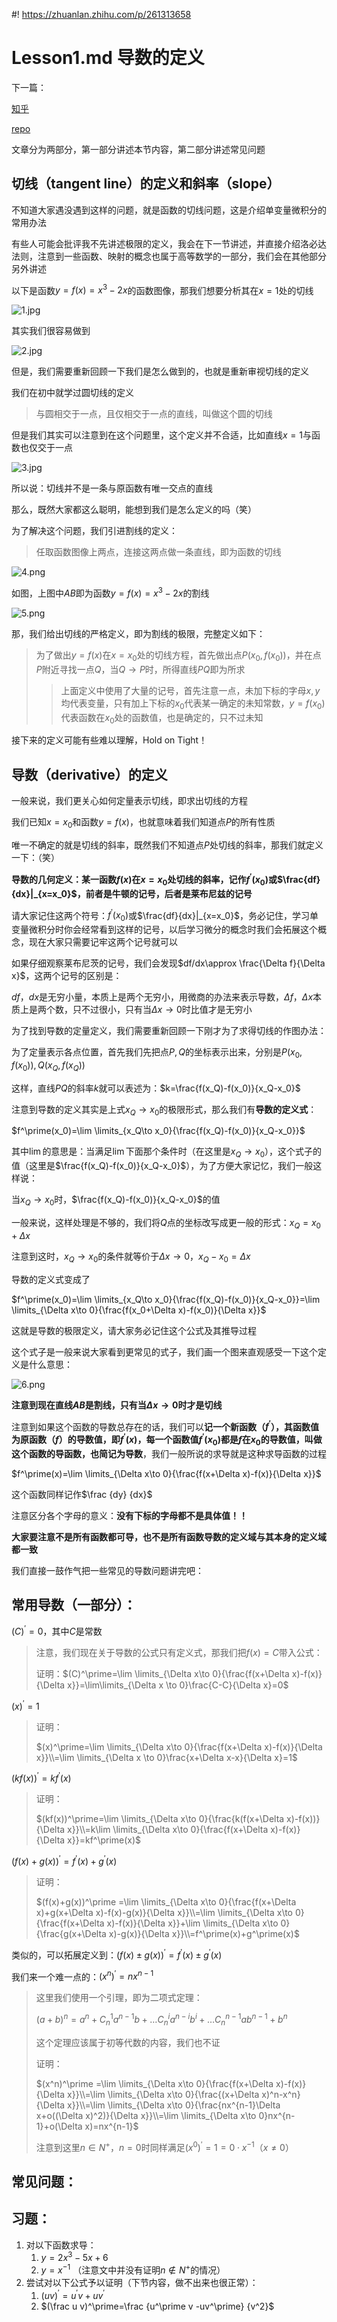 #! https://zhuanlan.zhihu.com/p/261313658
# Lesson1.md 导数的定义

下一篇：

[知乎](https://zhuanlan.zhihu.com/p/261313501)

[repo](lesson2.md)

文章分为两部分，第一部分讲述本节内容，第二部分讲述常见问题

## 切线（tangent line）的定义和斜率（slope）

不知道大家遇没遇到这样的问题，就是函数的切线问题，这是介绍单变量微积分的常用办法

有些人可能会批评我不先讲述极限的定义，我会在下一节讲述，并直接介绍洛必达法则，注意到一些函数、映射的概念也属于高等数学的一部分，我们会在其他部分另外讲述

以下是函数$y=f(x)=x^3-2x$的函数图像，那我们想要分析其在$x=1$处的切线

![1.jpg](img/1.jpg)

其实我们很容易做到

![2.jpg](img/2.jpg)

但是，我们需要重新回顾一下我们是怎么做到的，也就是重新审视切线的定义

我们在初中就学过圆切线的定义

> 与圆相交于一点，且仅相交于一点的直线，叫做这个圆的切线

但是我们其实可以注意到在这个问题里，这个定义并不合适，比如直线$x=1$与函数也仅交于一点

![3.jpg](img/3.jpg)

所以说：切线并不是一条与原函数有唯一交点的直线

那么，既然大家都这么聪明，能想到我们是怎么定义的吗（笑）

为了解决这个问题，我们引进割线的定义：

> 任取函数图像上两点，连接这两点做一条直线，即为函数的切线

![4.png](img/4.png)

如图，上图中$AB$即为函数$y=f(x)=x^3-2x$的割线

![5.png](img/5.png)

那，我们给出切线的严格定义，即为割线的极限，完整定义如下：
> 为了做出$y=f(x)$在$x=x_0$处的切线方程，首先做出点$P(x_0,f(x_0))$，并在点$P$附近寻找一点$Q$，当$Q\to P$时，所得直线$PQ$即为所求
>
>> 上面定义中使用了大量的记号，首先注意一点，未加下标的字母$x,y$均代表变量，只有加上下标的$x_0$代表某一确定的未知常数，$y=f(x_0)$代表函数在$x_0$处的函数值，也是确定的，只不过未知

接下来的定义可能有些难以理解，Hold on Tight！

## 导数（derivative）的定义

一般来说，我们更关心如何定量表示切线，即求出切线的方程

我们已知$x=x_0$和函数$y=f(x)$，也就意味着我们知道点$P$的所有性质

唯一不确定的就是切线的斜率，既然我们不知道点$P$处切线的斜率，那我们就定义一下：（笑）

**导数的几何定义：某一函数$f(x)$在$x=x_0$处切线的斜率，记作$f^\prime(x_0)$或$\frac{df}{dx}|_{x=x_0}$，前者是牛顿的记号，后者是莱布尼兹的记号**

请大家记住这两个符号：$f^\prime(x_0)$或$\frac{df}{dx}|_{x=x_0}$，务必记住，学习单变量微积分时你会经常看到这样的记号，以后学习微分的概念时我们会拓展这个概念，现在大家只需要记牢这两个记号就可以

如果仔细观察莱布尼茨的记号，我们会发现$df/dx\approx \frac{\Delta f}{\Delta x}$，这两个记号的区别是：

$df$，$dx$是无穷小量，本质上是两个无穷小，用微商的办法来表示导数，$\Delta f$，$\Delta x$本质上是两个数，只不过很小，只有当$\Delta x\to 0$时比值才是无穷小

为了找到导数的定量定义，我们需要重新回顾一下刚才为了求得切线的作图办法：

为了定量表示各点位置，首先我们先把点$P,Q$的坐标表示出来，分别是$P(x_0,f(x_0)),Q(x_Q,f(x_Q))$

这样，直线$PQ$的斜率$k$就可以表述为：$k=\frac{f(x_Q)-f(x_0)}{x_Q-x_0}$

注意到导数的定义其实是上式$x_Q\to x_0$的极限形式，那么我们有**导数的定义式**：

$f^\prime(x_0)=\lim \limits_{x_Q\to x_0}{\frac{f(x_Q)-f(x_0)}{x_Q-x_0}}$

其中$\lim$的意思是：当满足$\lim$下面那个条件时（在这里是$x_Q\to x_0$），这个式子的值（这里是$\frac{f(x_Q)-f(x_0)}{x_Q-x_0}$），为了方便大家记忆，我们一般这样说：

当$x_Q\to x_0$时，$\frac{f(x_Q)-f(x_0)}{x_Q-x_0}$的值

一般来说，这样处理是不够的，我们将$Q$点的坐标改写成更一般的形式：$x_Q=x_0+\Delta x$

注意到这时，$x_Q\to x_0$的条件就等价于$\Delta x\to 0$，$x_Q-x_0=\Delta x$

导数的定义式变成了

$f^\prime(x_0)=\lim \limits_{x_Q\to x_0}{\frac{f(x_Q)-f(x_0)}{x_Q-x_0}}=\lim \limits_{\Delta x\to 0}{\frac{f(x_0+\Delta x)-f(x_0)}{\Delta x}}$

这就是导数的极限定义，请大家务必记住这个公式及其推导过程

这个式子是一般来说大家看到更常见的式子，我们画一个图来直观感受一下这个定义是什么意思：

![6.png](img/6.png)

**注意到现在直线$AB$是割线，只有当$\Delta x \to 0$时才是切线**

注意到如果这个函数的导数总存在的话，我们可以**记一个新函数（$f^\prime$），其函数值为原函数（$f$）的导数值，即$f^\prime (x)$，每一个函数值$f^\prime (x_0)$都是$f$在$x_0$的导数值，叫做这个函数的导函数，也简记为导数**，我们一般所说的求导就是这种求导函数的过程

$f^\prime(x)=\lim \limits_{\Delta x\to 0}{\frac{f(x+\Delta x)-f(x)}{\Delta x}}$

这个函数同样记作$\frac {dy} {dx}$

注意区分各个字母的意义：**没有下标的字母都不是具体值！！**

**大家要注意不是所有函数都可导，也不是所有函数导数的定义域与其本身的定义域都一致**

我们直接一鼓作气把一些常见的导数问题讲完吧：

## 常用导数（一部分）：

$(C)^\prime =0$，其中$C$是常数

> 注意，我们现在关于导数的公式只有定义式，那我们把$f(x)=C$带入公式：
>
> 证明：$(C)^\prime=\lim \limits_{\Delta x\to 0}{\frac{f(x+\Delta x)-f(x)}{\Delta x}}=\lim\limits_{\Delta x \to 0}\frac{C-C}{\Delta x}=0$

$(x)^\prime =1$

> 证明：
>
> $(x)^\prime=\lim \limits_{\Delta x\to 0}{\frac{f(x+\Delta x)-f(x)}{\Delta x}}\\=\lim \limits_{\Delta x \to 0}\frac{x+\Delta x-x}{\Delta x}=1$

$(kf(x))^\prime =kf^\prime(x)$

> 证明：
>
> $(kf(x))^\prime=\lim \limits_{\Delta x\to 0}{\frac{k(f(x+\Delta x)-f(x))}{\Delta x}}\\=k\lim \limits_{\Delta x\to 0}{\frac{f(x+\Delta x)-f(x)}{\Delta x}}=kf^\prime(x)$

$(f(x)+g(x))^\prime =f^\prime(x)+g^\prime(x)$

> 证明：
>
> $(f(x)+g(x))^\prime =\lim \limits_{\Delta x\to 0}{\frac{f(x+\Delta x)+g(x+\Delta x)-f(x)-g(x)}{\Delta x}}\\=\lim \limits_{\Delta x\to 0}{\frac{f(x+\Delta x)-f(x)}{\Delta x}}+\lim \limits_{\Delta x\to 0}{\frac{g(x+\Delta x)-g(x)}{\Delta x}}\\=f^\prime(x)+g^\prime(x)$

类似的，可以拓展定义到：$(f(x)\pm g(x))^\prime =f^\prime(x)\pm g^\prime(x)$

我们来一个难一点的：$(x^n)^\prime =nx^{n-1}$

> 这里我们使用一个引理，即为二项式定理：
>
> $(a+b)^n=a^n+C_n^1a^{n-1}b+\dots C_n^ia^{n-i}b^i+\dots C_n^{n-1}ab^{n-1}+b^n$
>
> 这个定理应该属于初等代数的内容，我们也不证
>
> 证明：
>
> $(x^n)^\prime =\lim \limits_{\Delta x\to 0}{\frac{f(x+\Delta x)-f(x)}{\Delta x}}\\=\lim \limits_{\Delta x\to 0}{\frac{(x+\Delta x)^n-x^n}{\Delta x}}\\=\lim \limits_{\Delta x\to 0}{\frac{nx^{n-1}\Delta x+o((\Delta x)^2)}{\Delta x}}\\=\lim \limits_{\Delta x\to 0}nx^{n-1}+o(\Delta x)=nx^{n-1}$
>
> 注意到这里$n\in N^+$，$n=0$时同样满足$(x^0)^\prime=1=0\cdot x^{-1}$（$x\neq 0$）

## 常见问题：

## 习题：
1. 对以下函数求导：
   1. $y=2x^3-5x+6$
   2. $y=x^{-1}$ （注意文中并没有证明$n\notin N^+$的情况）
2. 尝试对以下公式予以证明（下节内容，做不出来也很正常）：
   1. $(uv)^\prime=u^\prime v+uv^\prime$
   2. $(\frac u v)^\prime=\frac {u^\prime v -uv^\prime} {v^2}$
